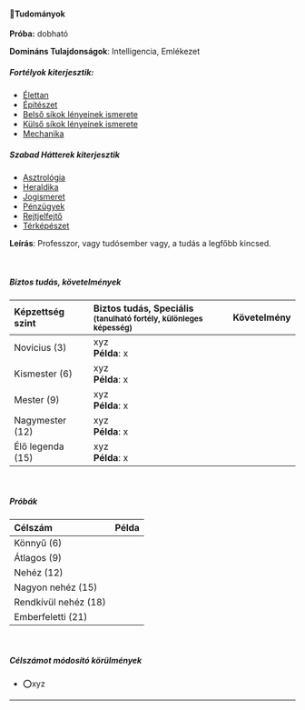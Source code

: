 #### 🔵Tudományok

**Próba:** dobható

**Domináns Tulajdonságok**: Intelligencia, Emlékezet

##### Fortélyok kiterjesztik:
- [Élettan](../fortelyok.altalanos/elettan.md)
- [Építészet](https://github.com/kaktusztea/km100/blob/master/md/fortelyok.altalanos/epiteszet.md)
- [Belső síkok lényeinek ismerete](../fortelyok.misztikus/belso_sikok_lenyeinek_ismerete.md)
- [Külső síkok lényeinek ismerete](../fortelyok.misztikus/kulso_sikok_lenyeinek_ismerete.md)
- [Mechanika](../fortelyok.altalanos/mechanika.md)

##### Szabad Hátterek kiterjesztik
- [Asztrológia](../hatterek.szabad/asztrologia.md)
- [Heraldika](../hatterek.szabad/heraldika.md)
- [Jogismeret](../hatterek.szabad/jogismeret.md)
- [Pénzügyek](../hatterek.szabad/penzugyek.md)
- [Rejtjelfejtő](../hatterek.szabad/rejtjelfejto.md)
- [Térképészet](../hatterek.szabad/terkepeszet.md)


**Leírás**: Professzor, vagy tudósember vagy, a tudás a legfőbb kincsed.


<br />

##### Biztos tudás, követelmények

| Képzettség szint | Biztos tudás, Speciális <br /><sub>(tanulható fortély, különleges  képesség)</sub> | Követelmény |
|:---------------- |:---------------------------------------------------------------------------------- |:-----------:|
| Novícius (3)     | xyz <br /> **Példa**: x                                                            |             |
| Kismester (6)    | xyz <br /> **Példa**: x                                                            |             |
| Mester (9)       | xyz <br /> **Példa**: x                                                            |             |
| Nagymester (12)  | xyz <br /> **Példa**: x                                                            |             |
| Élő legenda (15) | xyz <br /> **Példa**: x                                                            |             |

<br />

##### Próbák

| Célszám | Példa  |
| :----------- | :----------- |
| Könnyű       (6)  | |
| Átlagos      (9)  | |
| Nehéz        (12) | |
| Nagyon nehéz (15) | |
| Rendkívül nehéz (18) | |
| Emberfeletti (21) | |

<br />

##### Célszámot módosító körülmények

- ⭕xyz

---

